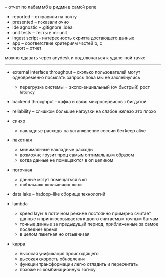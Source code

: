 – отчет по лабам мб в ридми в самой репе
- reported – отправили на почту
- presented – показали очно
- ide agnostic – .gitignore .idea
- unit tests – тесты в mr unit
- ingest script – интересность скрипта достающего данные
- app – соответствие критериям частей b, c
- report – отчет

можно сдавать через anydesk и подключаться к удаленной тачке

---
- external interface throughput – сколько пользователей могут одновременно посылать запросы пока мы не захлебнулись
	- перегрузка системы = экспоненциальный (оч быстрый) рост latency
- backend throughput - кафка и связь микросервисов с бигдатой
- reliability – слишком большие нагрузки на слабое железо это плохо



- синхр
	- накладные расходы на установление сессии без keep alive
- пакетная
	- минимальные накладные расходы
	- возможно грузит проц самым оптимальным образом
	- когда данные не помещаются в оп целиком
- поточная
	- данные могут помещаться в оп
	- небольшое скользящее окно


- data lake – hadoop-like сборище технологий
- lambda
	- speed layer в поточном режиме постоянно примерно считает данные и приплюсовывается к долго считаемым точным батчам
	- точные данные за предыдущий период, приближенные за самое последнее время
	- в целом пакетная но отзывчивая
- kappa
	- высокая унификация происходящего
	- высокая скорость обновления
	- функции трансформации легко отладить и пересчитать
	- похоже на комбинационную логику

